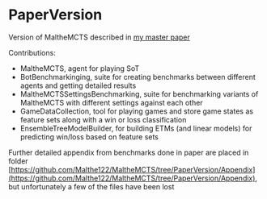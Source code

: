 # PaperVersion
Version of MaltheMCTS described in [my master paper](https://kbdk-aub.primo.exlibrisgroup.com/permalink/45KBDK_AUB/a7me0f/alma9922172425205762)

Contributions:
- MaltheMCTS, agent for playing SoT
- BotBenchmarkinging, suite for creating benchmarks between different agents and getting detailed results
- MaltheMCTSSettingsBenchmarking, suite for benchmarking variants of MaltheMCTS with different settings against each other
- GameDataCollection, tool for playing games and store game states as feature sets along with a win or loss classification
- EnsembleTreeModelBuilder, for building ETMs (and linear models) for predicting win/loss based on feature sets

Further detailed appendix from benchmarks done in paper are placed in folder [https://github.com/Malthe122/MaltheMCTS/tree/PaperVersion/Appendix](https://github.com/Malthe122/MaltheMCTS/tree/PaperVersion/Appendix), but unfortunately a few of the files have been lost
